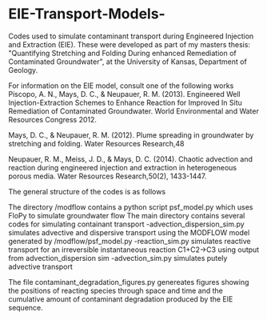# EIE-Transport-Models-
Codes used to simulate contaminant transport during Engineered Injection and Extraction (EIE).
These were developed as part of my masters thesis:
          "Quantifying Stretching and Folding During enhanced Remediation of Contaminated Groundwater", 
            at the University of Kansas, Department of Geology. 
            

For information on the EIE model, consult one of the following works
Piscopo, A. N., Mays, D. C., & Neupauer, R. M. (2013). Engineered Well Injection-Extraction Schemes to Enhance Reaction for Improved In Situ Remediation of Contaminated Groundwater. World Environmental and Water Resources Congress 2012. 

Mays, D. C., & Neupauer, R. M. (2012). Plume spreading in groundwater by stretching and folding. Water Resources Research,48

Neupauer, R. M., Meiss, J. D., & Mays, D. C. (2014). Chaotic advection and reaction during engineered injection and extraction in heterogeneous porous media. Water Resources Research,50(2), 1433-1447.


The general structure of the codes is as follows

The directory /modflow contains a python script psf_model.py which uses FloPy to simulate groundwater flow
The main directory contains several codes for simulating containant transport
  -advection_dispersion_sim.py simulates advective and dispersive transport using the MODFLOW model generated by /modflow/psf_model.py
  -reaction_sim.py simulates reactive transport for an irreversible instantaneous reaction C1+C2->C3 using output from       advection_dispersion sim
  -advection_sim.py simulates putely advective transport 
  
The file contaminant_degradation_figures.py genereates figures showing the positions of reacting species through space and time and the cumulative amount of contaminant degradation produced by the EIE sequence. 


  
  
  
  
  
  
 
